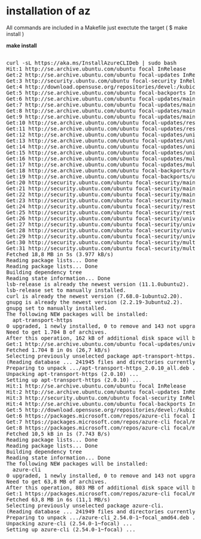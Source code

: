 # installation of az 
All commands are included in a Makefile 
just exectute the target ( $ make install ) 

<strong>make install</strong>
<pre>

curl -sL https://aka.ms/InstallAzureCLIDeb | sudo bash
Hit:1 http://se.archive.ubuntu.com/ubuntu focal InRelease
Get:2 http://se.archive.ubuntu.com/ubuntu focal-updates InRelease [114 kB]                                     
Get:3 http://security.ubuntu.com/ubuntu focal-security InRelease [114 kB]                                      
Get:4 http://download.opensuse.org/repositories/devel:/kubic:/libcontainers:/stable/xUbuntu_20.04  InRelease [1.642 B]
Get:5 http://se.archive.ubuntu.com/ubuntu focal-backports InRelease [108 kB]                           
Get:6 http://se.archive.ubuntu.com/ubuntu focal-updates/main amd64 Packages [2.981 kB]
Get:7 http://se.archive.ubuntu.com/ubuntu focal-updates/main i386 Packages [912 kB]
Get:8 http://se.archive.ubuntu.com/ubuntu focal-updates/main Translation-en [484 kB]
Get:9 http://se.archive.ubuntu.com/ubuntu focal-updates/main amd64 DEP-11 Metadata [275 kB]
Get:10 http://se.archive.ubuntu.com/ubuntu focal-updates/restricted amd64 Packages [2.516 kB]
Get:11 http://se.archive.ubuntu.com/ubuntu focal-updates/restricted Translation-en [351 kB]
Get:12 http://se.archive.ubuntu.com/ubuntu focal-updates/universe amd64 Packages [1.134 kB]
Get:13 http://se.archive.ubuntu.com/ubuntu focal-updates/universe i386 Packages [757 kB]
Get:14 http://se.archive.ubuntu.com/ubuntu focal-updates/universe Translation-en [270 kB]
Get:15 http://se.archive.ubuntu.com/ubuntu focal-updates/universe amd64 DEP-11 Metadata [414 kB]
Get:16 http://se.archive.ubuntu.com/ubuntu focal-updates/multiverse amd64 Packages [25,8 kB]
Get:17 http://se.archive.ubuntu.com/ubuntu focal-updates/multiverse amd64 DEP-11 Metadata [940 B]
Get:18 http://se.archive.ubuntu.com/ubuntu focal-backports/main amd64 DEP-11 Metadata [7.968 B]
Get:19 http://se.archive.ubuntu.com/ubuntu focal-backports/universe amd64 DEP-11 Metadata [30,5 kB]
Get:20 http://security.ubuntu.com/ubuntu focal-security/main amd64 Packages [2.593 kB]
Get:21 http://security.ubuntu.com/ubuntu focal-security/main i386 Packages [679 kB]
Get:22 http://security.ubuntu.com/ubuntu focal-security/main Translation-en [401 kB]
Get:23 http://security.ubuntu.com/ubuntu focal-security/main amd64 DEP-11 Metadata [59,9 kB]
Get:24 http://security.ubuntu.com/ubuntu focal-security/restricted amd64 Packages [2.398 kB]
Get:25 http://security.ubuntu.com/ubuntu focal-security/restricted Translation-en [335 kB]
Get:26 http://security.ubuntu.com/ubuntu focal-security/universe i386 Packages [623 kB]
Get:27 http://security.ubuntu.com/ubuntu focal-security/universe amd64 Packages [901 kB]
Get:28 http://security.ubuntu.com/ubuntu focal-security/universe Translation-en [189 kB]
Get:29 http://security.ubuntu.com/ubuntu focal-security/universe amd64 DEP-11 Metadata [96,6 kB]
Get:30 http://security.ubuntu.com/ubuntu focal-security/multiverse amd64 Packages [23,6 kB]
Get:31 http://security.ubuntu.com/ubuntu focal-security/multiverse amd64 DEP-11 Metadata [940 B]
Fetched 18,8 MB in 5s (3.977 kB/s)                                        
Reading package lists... Done
Reading package lists... Done
Building dependency tree       
Reading state information... Done
lsb-release is already the newest version (11.1.0ubuntu2).
lsb-release set to manually installed.
curl is already the newest version (7.68.0-1ubuntu2.20).
gnupg is already the newest version (2.2.19-3ubuntu2.2).
gnupg set to manually installed.
The following NEW packages will be installed:
  apt-transport-https
0 upgraded, 1 newly installed, 0 to remove and 143 not upgraded.
Need to get 1.704 B of archives.
After this operation, 162 kB of additional disk space will be used.
Get:1 http://se.archive.ubuntu.com/ubuntu focal-updates/universe amd64 apt-transport-https all 2.0.10 [1.704 B]
Fetched 1.704 B in 0s (26,7 kB/s)        
Selecting previously unselected package apt-transport-https.
(Reading database ... 241945 files and directories currently installed.)
Preparing to unpack .../apt-transport-https_2.0.10_all.deb ...
Unpacking apt-transport-https (2.0.10) ...
Setting up apt-transport-https (2.0.10) ...
Hit:1 http://se.archive.ubuntu.com/ubuntu focal InRelease
Hit:2 http://se.archive.ubuntu.com/ubuntu focal-updates InRelease                                                                    
Hit:3 http://security.ubuntu.com/ubuntu focal-security InRelease                                                                       
Hit:4 http://se.archive.ubuntu.com/ubuntu focal-backports InRelease                                                                    
Get:5 http://download.opensuse.org/repositories/devel:/kubic:/libcontainers:/stable/xUbuntu_20.04  InRelease [1.642 B]               
Get:6 https://packages.microsoft.com/repos/azure-cli focal InRelease [3.575 B]                                 
Get:7 https://packages.microsoft.com/repos/azure-cli focal/main all Packages [4.106 B]
Get:8 https://packages.microsoft.com/repos/azure-cli focal/main amd64 Packages [1.151 B]
Fetched 10,5 kB in 1s (7.743 B/s)     
Reading package lists... Done
Reading package lists... Done
Building dependency tree       
Reading state information... Done
The following NEW packages will be installed:
  azure-cli
0 upgraded, 1 newly installed, 0 to remove and 143 not upgraded.
Need to get 63,8 MB of archives.
After this operation, 803 MB of additional disk space will be used.
Get:1 https://packages.microsoft.com/repos/azure-cli focal/main amd64 azure-cli amd64 2.54.0-1~focal [63,8 MB]
Fetched 63,8 MB in 6s (11,1 MB/s)    
Selecting previously unselected package azure-cli.
(Reading database ... 241949 files and directories currently installed.)
Preparing to unpack .../azure-cli_2.54.0-1~focal_amd64.deb ...
Unpacking azure-cli (2.54.0-1~focal) ...
Setting up azure-cli (2.54.0-1~focal) ...
</pre>

